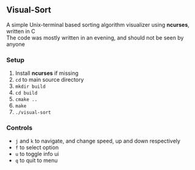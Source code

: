 ## Visual-Sort

A simple Unix-terminal based sorting algorithm visualizer using **ncurses**, written in C  
The code was mostly written in an evening, and should not be seen by anyone

### Setup

1. Install **ncurses** if missing
2. `cd` to main source directory
3. `mkdir build`
4. `cd build`
5. `cmake ..`
6. `make`
7. `./visual-sort`

### Controls

- `j` and `k` to navigate, and change speed, up and down respectively
- `f` to select option
- `u` to toggle info ui
- `q` to quit to menu
